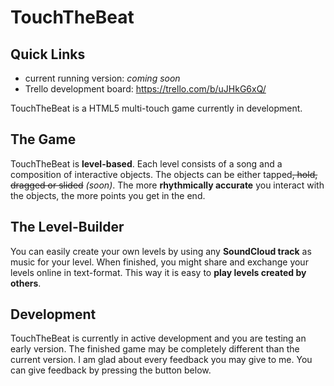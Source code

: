 
TouchTheBeat
============

Quick Links
---------
- current running version: _coming soon_
- Trello development board: https://trello.com/b/uJHkG6xQ/

TouchTheBeat is a HTML5 multi-touch game currently in development. 

The Game
----------
TouchTheBeat is **level-based**. Each level consists of a song and a composition of interactive objects. The objects can be either tapped~~, hold, dragged or slided~~ _(soon)_. The more **rhythmically accurate** you interact with the objects, the more points you get in the end.

The Level-Builder
----------
You can easily create your own levels by using any **SoundCloud track** as music for your level. When finished, you might share and exchange your levels online in text-format. This way it is easy to **play levels created by others**.

Development
----------
TouchTheBeat is currently in active development and you are testing an early version. The finished game may be completely different than the current version. I am glad about every feedback you may give to me. You can give feedback by pressing the button below.